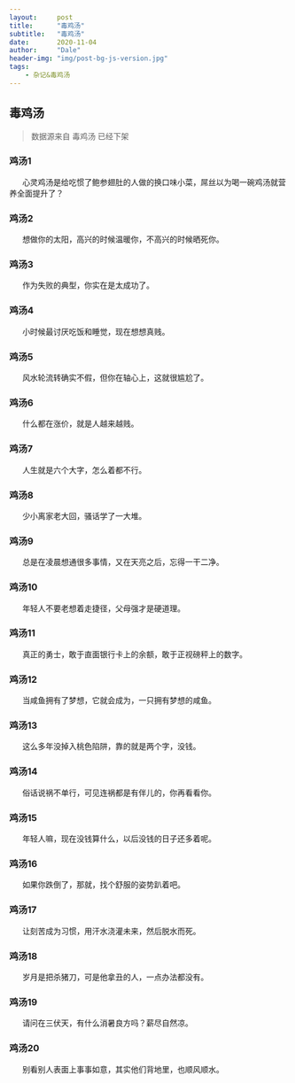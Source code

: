 ```yaml
---
layout:     post
title:      "毒鸡汤"
subtitle:   "毒鸡汤"
date:       2020-11-04
author:     "Dale"
header-img: "img/post-bg-js-version.jpg"
tags:
    - 杂记&毒鸡汤 
---
```


## 毒鸡汤
> 数据源来自 毒鸡汤 已经下架 

### 鸡汤1
&#160;&#160; &#160; &#160;心灵鸡汤是给吃惯了鲍参翅肚的人做的换口味小菜，屌丝以为喝一碗鸡汤就营养全面提升了？

### 鸡汤2
&#160;&#160; &#160; &#160;想做你的太阳，高兴的时候温暖你，不高兴的时候晒死你。

### 鸡汤3
&#160;&#160; &#160; &#160;作为失败的典型，你实在是太成功了。

### 鸡汤4
&#160;&#160; &#160; &#160;小时候最讨厌吃饭和睡觉，现在想想真贱。

### 鸡汤5
&#160;&#160; &#160; &#160;风水轮流转确实不假，但你在轴心上，这就很尴尬了。

### 鸡汤6
&#160;&#160; &#160; &#160;什么都在涨价，就是人越来越贱。

### 鸡汤7
&#160;&#160; &#160; &#160;人生就是六个大字，怎么着都不行。

### 鸡汤8
&#160;&#160; &#160; &#160;少小离家老大回，骚话学了一大堆。

### 鸡汤9
&#160;&#160; &#160; &#160;总是在凌晨想通很多事情，又在天亮之后，忘得一干二净。

### 鸡汤10
&#160;&#160; &#160; &#160;年轻人不要老想着走捷径，父母强才是硬道理。

### 鸡汤11
&#160;&#160; &#160; &#160;真正的勇士，敢于直面银行卡上的余额，敢于正视磅秤上的数字。

### 鸡汤12
&#160;&#160; &#160; &#160;当咸鱼拥有了梦想，它就会成为，一只拥有梦想的咸鱼。

### 鸡汤13
&#160;&#160; &#160; &#160;这么多年没掉入桃色陷阱，靠的就是两个字，没钱。

### 鸡汤14
&#160;&#160; &#160; &#160;俗话说祸不单行，可见连祸都是有伴儿的，你再看看你。

### 鸡汤15
&#160;&#160; &#160; &#160;年轻人嘛，现在没钱算什么，以后没钱的日子还多着呢。

### 鸡汤16
&#160;&#160; &#160; &#160;如果你跌倒了，那就，找个舒服的姿势趴着吧。

### 鸡汤17
&#160;&#160; &#160; &#160;让刻苦成为习惯，用汗水浇灌未来，然后脱水而死。

### 鸡汤18
&#160;&#160; &#160; &#160;岁月是把杀猪刀，可是他拿丑的人，一点办法都没有。

### 鸡汤19
&#160;&#160; &#160; &#160;请问在三伏天，有什么消暑良方吗？薪尽自然凉。

### 鸡汤20
&#160;&#160; &#160; &#160;别看别人表面上事事如意，其实他们背地里，也顺风顺水。
